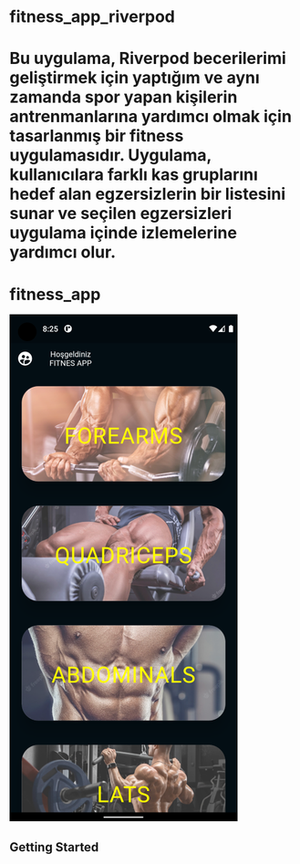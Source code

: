 
# fitness_app_riverpod
Bu uygulama, Riverpod becerilerimi geliştirmek için yaptığım ve aynı zamanda spor yapan kişilerin antrenmanlarına yardımcı olmak için tasarlanmış bir fitness uygulamasıdır. Uygulama, kullanıcılara farklı kas gruplarını hedef alan egzersizlerin bir listesini sunar ve seçilen egzersizleri uygulama içinde izlemelerine yardımcı olur.
=======
# fitness_app


![Ana Ekran](appImage/home1.png)

## Getting Started



